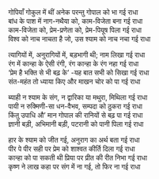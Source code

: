 गोपियाँ गोकुल में थीं अनेक परन्तु गोपाल को भा गई राधा  
बांध के पाश में नाग-नथैया को, काम-विजेता बना गई राधा  
काम-विजेता को, प्रेम-प्रणेता को, प्रेम-पियूष पिला गई राधा  
विश्व को नाच नाचता है जो, उस श्याम को नाच नचा गई राधा  
  
त्यागियों में, अनुरागियों में, बड़भागी थी; नाम लिखा गई राधा  
रंग में कान्हा के ऐसी रंगी, रंग कान्हा के रंग नहा गई राधा  
‘प्रेम है भक्ति से भी बढ़ के’ -यह बात सभी को सिखा गई राधा  
संत-महंत तो ध्याया किए और माखन चोर को पा गई राधा  
  
ब्याही न श्याम के संग, न द्वारिका या मथुरा, मिथिला गई राधा  
पायी न रुक्मिणी-सा धन-वैभव, सम्पदा को ठुकरा गई राधा  
किंतु उपाधि औ’ मान गोपाल की रानियों से बढ़ पा गई राधा  
ज्ञानी बड़ी, अभिमानी बड़ी, पटरानी को पानी पिला गई राधा  
  
हार के श्याम को जीत गई, अनुराग का अर्थ बता गई राधा  
पीर पे पीर सही पर प्रेम को शाश्वत कीर्ति दिला गई राधा  
कान्हा को पा सकती थी प्रिया पर प्रीत की रीत निभा गई राधा  
कृष्ण ने लाख कहा पर संग में ना गई, तो फिर ना गई राधा